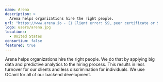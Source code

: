 ```yaml
---
name: Arena
description: > 
  Arena helps organizations hire the right people.
url: "https://www.arena.io - [1 Client error: SSL peer certificate or SSH remote key was not OK]"
logo: users/arena.jpg
locations: 
  - United States
consortium: false
featured: true
---
```


Arena helps organizations hire the right people. We do that by applying big data and predictive analytics to the hiring process. This results in less turnover for our clients and less discrimination for individuals. We use OCaml for all of our backend development.